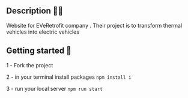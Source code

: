 <a href="https://zupimages.net/viewer.php?id=21/49/6rw0.png"><img src="https://zupimages.net/up/21/49/6rw0.png" alt="" /></a>

## Description ✍🏻

Website for EVeRetrofit company .
Their project is to transform thermal vehicles into electric vehicles

## Getting started 📌 ##

1 - Fork the project

2 - in your terminal install packages `npm install i`

3 - run your local server `npm run start`
